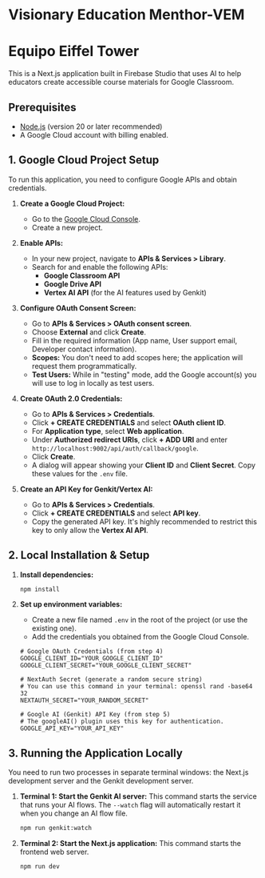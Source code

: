 # Visionary Education Menthor-VEM 
# Equipo Eiffel Tower

This is a Next.js application built in Firebase Studio that uses AI to help educators create accessible course materials for Google Classroom.

## Prerequisites

- [Node.js](https://nodejs.org/) (version 20 or later recommended)
- A Google Cloud account with billing enabled.

## 1. Google Cloud Project Setup

To run this application, you need to configure Google APIs and obtain credentials.

1.  **Create a Google Cloud Project:**
    *   Go to the [Google Cloud Console](https://console.cloud.google.com/).
    *   Create a new project.

2.  **Enable APIs:**
    *   In your new project, navigate to **APIs & Services > Library**.
    *   Search for and enable the following APIs:
        *   **Google Classroom API**
        *   **Google Drive API**
        *   **Vertex AI API** (for the AI features used by Genkit)

3.  **Configure OAuth Consent Screen:**
    *   Go to **APIs & Services > OAuth consent screen**.
    *   Choose **External** and click **Create**.
    *   Fill in the required information (App name, User support email, Developer contact information).
    *   **Scopes:** You don't need to add scopes here; the application will request them programmatically.
    *   **Test Users:** While in "testing" mode, add the Google account(s) you will use to log in locally as test users.

4.  **Create OAuth 2.0 Credentials:**
    *   Go to **APIs & Services > Credentials**.
    *   Click **+ CREATE CREDENTIALS** and select **OAuth client ID**.
    *   For **Application type**, select **Web application**.
    *   Under **Authorized redirect URIs**, click **+ ADD URI** and enter `http://localhost:9002/api/auth/callback/google`.
    *   Click **Create**.
    *   A dialog will appear showing your **Client ID** and **Client Secret**. Copy these values for the `.env` file.

5.  **Create an API Key for Genkit/Vertex AI:**
    *   Go to **APIs & Services > Credentials**.
    *   Click **+ CREATE CREDENTIALS** and select **API key**.
    *   Copy the generated API key. It's highly recommended to restrict this key to only allow the **Vertex AI API**.

## 2. Local Installation & Setup

1.  **Install dependencies:**
    ```bash
    npm install
    ```

2.  **Set up environment variables:**
    *   Create a new file named `.env` in the root of the project (or use the existing one).
    *   Add the credentials you obtained from the Google Cloud Console.

    ```env
    # Google OAuth Credentials (from step 4)
    GOOGLE_CLIENT_ID="YOUR_GOOGLE_CLIENT_ID"
    GOOGLE_CLIENT_SECRET="YOUR_GOOGLE_CLIENT_SECRET"

    # NextAuth Secret (generate a random secure string)
    # You can use this command in your terminal: openssl rand -base64 32
    NEXTAUTH_SECRET="YOUR_RANDOM_SECRET"

    # Google AI (Genkit) API Key (from step 5)
    # The googleAI() plugin uses this key for authentication.
    GOOGLE_API_KEY="YOUR_API_KEY"
    ```

## 3. Running the Application Locally

You need to run two processes in separate terminal windows: the Next.js development server and the Genkit development server.

1.  **Terminal 1: Start the Genkit AI server:**
    This command starts the service that runs your AI flows. The `--watch` flag will automatically restart it when you change an AI flow file.
    ```bash
    npm run genkit:watch
    ```

2.  **Terminal 2: Start the Next.js application:**
    This command starts the frontend web server.
    ```bash
    npm run dev
    
